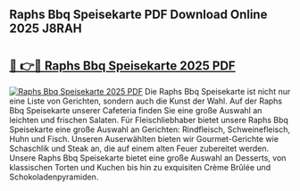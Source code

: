 ## Raphs Bbq Speisekarte PDF Download Online 2025 J8RAH

# <h2><a href="http://gcd5jz.nevu.top/?p=Raphs+Bbq+Speisekarte">🔗 👉🔴 Raphs Bbq Speisekarte 2025 PDF</a></h2>

[![Raphs Bbq Speisekarte 2025 PDF](https://i.imgur.com/dBaPXMq.png)](http://gcd5jz.nevu.top/?p=Raphs+Bbq+Speisekarte)
Die Raphs Bbq Speisekarte ist nicht nur eine Liste von Gerichten, sondern auch die Kunst der Wahl. Auf der Raphs Bbq Speisekarte unserer Cafeteria finden Sie eine große Auswahl an leichten und frischen Salaten. Für Fleischliebhaber bietet unsere Raphs Bbq Speisekarte eine große Auswahl an Gerichten: Rindfleisch, Schweinefleisch, Huhn und Fisch. Unseren Auserwählten bieten wir Gourmet-Gerichte wie Schaschlik und Steak an, die auf einem alten Feuer zubereitet werden. Unsere Raphs Bbq Speisekarte bietet eine große Auswahl an Desserts, von klassischen Torten und Kuchen bis hin zu exquisiten Crème Brûlée und Schokoladenpyramiden.
